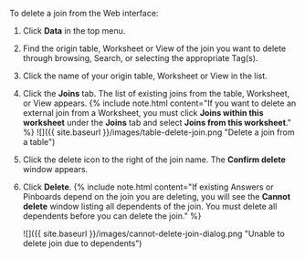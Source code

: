 To delete a join from the Web interface:
1. Click **Data** in the top menu.
2. Find the origin table, Worksheet or View of the join you want to delete through browsing, Search, or selecting the appropriate Tag(s).
3. Click the name of your origin table, Worksheet or View in the list.
4. Click the **Joins** tab. The list of existing joins from the table, Worksheet, or View appears.
	{% include note.html content="If you want to delete an external join from a Worksheet, you must click **Joins within this worksheet** under the **Joins** tab and select **Joins from this worksheet**." %}
![]({{ site.baseurl }}/images/table-delete-join.png "Delete a join from a table")
5. Click the delete icon to the right of the join name. The **Confirm delete** window appears.
6. Click **Delete**.
	{% include note.html content="If existing Answers or Pinboards depend on the join you are deleting, you will see the **Cannot delete** window listing all dependents of the join. You must delete all dependents before you can delete the join." %}

	![]({{ site.baseurl }}/images/cannot-delete-join-dialog.png "Unable to delete join due to dependents")
